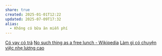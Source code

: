 ```yaml
---
share: true
created: 2025-01-01T12:22
updated: 2025-07-09T17:32
alias:
  - Không có bữa ăn miễn phí
---
```

[Có vay có trả](./N%E1%BB%A3/C%C3%B3%20vay%20c%C3%B3%20tr%E1%BA%A3.md)
[No such thing as a free lunch - Wikipedia](https://en.wikipedia.org/wiki/No_such_thing_as_a_free_lunch)
[Làm gì có chuyện việc nhẹ lương cao](./L%C3%A0m%20g%C3%AC%20c%C3%B3%20chuy%E1%BB%87n%20vi%E1%BB%87c%20nh%E1%BA%B9%20l%C6%B0%C6%A1ng%20cao.md)
